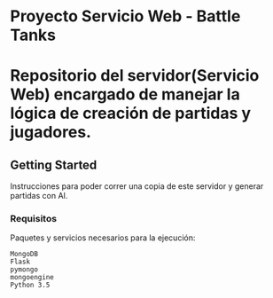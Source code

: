 # Proyecto Servicio Web - Battle Tanks

Repositorio del servidor(Servicio Web) encargado de manejar la lógica de creación de partidas y jugadores.
===================

## Getting Started

Instrucciones para poder correr una copia de este servidor y generar partidas con AI.

### Requisitos

Paquetes y servicios necesarios para la ejecución:

```
MongoDB
Flask
pymongo
mongoengine
Python 3.5
```


